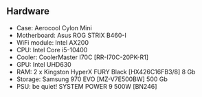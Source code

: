 ## Hardware

* Case: Aerocool Cylon Mini
* Motherboard: Asus ROG STRIX B460-I
* WiFi module: Intel AX200
* CPU: Intel Core i5-10400
* Cooler: CoolerMaster I70C [RR-I70C-20PK-R1]
* GPU: Intel UHD630
* RAM: 2 x Kingston HyperX FURY Black [HX426C16FB3/8] 8 Gb
* Storage: Samsung 970 EVO [MZ-V7E500BW] 500 Gb
* PSU: be quiet! SYSTEM POWER 9 500W [BN246]
